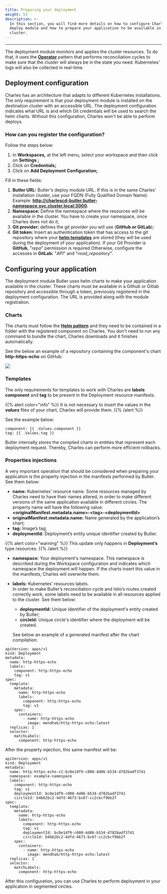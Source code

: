 ```yaml
---
title: Preparing your deployment
weight: 53
description: >-
  In this section, you will find more details on how to configure Charles’
  deploy module and how to prepare your application to be available in the
  cluster.
---
```


---

The deployment module monitors and applies the cluster resources. To do that, it uses the [**Operator**](https://kubernetes.io/docs/concepts/extend-kubernetes/operator) pattern that performs reconciliation cycles to make sure that the cluster will always be in the state you need. Kubernetes' logs will also be collected in real-time.

## **Deployment configuration**

Charles has an architecture that adapts to different Kubernetes installations. The only requirement is that your deployment module is installed on the destination cluster with an accessible URL. The deployment configuration indicates what URL is and which Git credentials will be used to search the helm charts. Without this configuration, Charles won't be able to perform deploys. 

### **How can you register the configuration?**

Follow the steps below: 

1. In **Workspaces,** at the left menu, select your workspace and then click on **Settings ;**
2. Click on **Credentials;**
3. Click on **Add Deployment Configuration;**

Fill in these fields:

1. **Butler URL:**  Butler's deploy module URL. If this is in the same Charles' installation cluster, use your FQDN \(Fully Qualified Domain Name\). Example: **http://charlescd-butler.butler-namespace.svc.cluster.local:3000.**
2. **Namespace:** Define the namespace where the resources will be available in the cluster. You have to create your namespace, once Charles does not do it;
3. **Git provider:** defines the git provider you will use \(**GitHub or GitLab**\);
4. **Git token:** Insert an authentication token that has access to the git repository where your [**helm templates**](/get-started/creating-your-first-module/how-to-configure-chart-template/) are stored \(they will be used during the deployment of your application\). If your Git Provider is **GitHub**, "_repo_" permission is required Otherwise, configure the accesses in **GitLab:** "_API_" and "_read\_repository_".

## **Configuring your application**

The deployment module Butler uses helm charts to make your application available in the cluster.  These charts must be available in a Github or Gitlab repository and accessible through a token, previously registered in the deployment configuration. The URL is provided along with the module registration. 

### **Charts**

The charts must follow the [**Helm pattern**](https://helm.sh/docs/topics/charts/) and they need to be contained in a folder with the registered component on Charles. You don't need to run any command to bundle the chart, Charles downloads and it finishes automatically.   
  
See the below an example of a repository containing the component's chart  **http-https-echo** on GitHub:

![](https://lh5.googleusercontent.com/Rt7_Lw1DbK152QKt3brsCYyzF0DAQ4wuoWsdCVyUaZjf9Hlh64EaK7YnHjF16W_xo2BQzlUJyUeUsooPzqwmMIKF7ttUXRej3eM56uWu6WH4QNCiByixeV4zEdHLwEGRq7NCruhH)

### **Templates**

The only requirements for templates to work with Charles are **labels component** and **tag** to be present in the Deployment resource manifests. 

{{% alert color="info" %}}
It is not necessary to insert the values in the _**values**_ files of your chart, Charles will provide them. 
{{% /alert %}}

See the example below: 

```text
component: {{ .Values.component }}
tag: {{ .Values.tag }}
```

Butler internally stores the compiled charts in entities that represent each deployment request. Thereby, Charles can perform more efficient rollbacks.

### **Properties injections**

A very important operation that should be considered when preparing your application is the property injection in the manifests performed by Butler. See them below: 

* **name:**  Kubernetes’ resource name.  Some resources managed by Charles need to have their names altered, in order to make different versions of the same application available in different circles. The property name will have the following value:    **&lt;originalManifest.metadata.name&gt;-&lt;tag&gt;-&lt;deploymentId&gt;** 
* **originalManifest.metadata.name:** Name generated by the application’s chart;
* **tag:** Image’s tag;
* **deploymentId:** Deployment’s entity unique identifier created by Butler.

{{% alert color="warning" %}}
This update only happens in **Deployment’s** type resources.
{{% /alert %}}

* **namespace:** Your deployment's namespace. This namespace is described during the Workspace configuration and indicates which namespace the deployment will happen. If the charts insert this value in the manifests, Charles will overwrite them. 
* **labels:** Kubernetes’ resources labels.  
  In order to make Butler’s reconciliation cycle and Istio’s routes created correctly work, some labels need to be available in all resources applied to the cluster. See them below:  


  * **deploymentId:** Unique identifier of the deployment's entity created by Butler; 
  * **circleId:** Unique circle's identifier where the deployment will be created. 

  
  
  See below an example of a generated manifest after the chart compilation:

```text
apiVersion: apps/v1
kind: Deployment
metadata:
  name: http-https-echo
  labels:
    component: http-https-echo
    tag: v1
spec:
  template:
    metadata:
      name: http-https-echo
      labels:
        component: http-https-echo
        tag: v1
    spec:
      containers:
        - name: http-https-echo
          image: mendhak/http-https-echo:latest
  replicas: 1
  selector:
    matchLabels:
      component: http-https-echo

```

  
After the property injection, this same manifest will be:  

```text
apiVersion: apps/v1
kind: Deployment
metadata:
  name: http-https-echo-v1-bc0e1df9-c008-4d86-b534-d782badf3741
  namespace: example-namespace
  labels:
    component: http-https-echo
    tag: v1
    deploymentId: bc0e1df9-c008-4d86-b534-d782badf3741
    circleId: b4b62bc2-4dfd-4673-bc67-cc2cbcf9bb2f
spec:
  template:
    metadata:
      name: http-https-echo
      labels:
        component: http-https-echo
        tag: v1
        deploymentId: bc0e1df9-c008-4d86-b534-d782badf3741
        circleId: b4b62bc2-4dfd-4673-bc67-cc2cbcf9bb2f
    spec:
      containers:
        - name: http-https-echo
          image: mendhak/http-https-echo:latest
  replicas: 1
  selector:
    matchLabels:
      component: http-https-echo

```

After this configuration, you can use Charles to perform deployment in your application in segmented circles.
